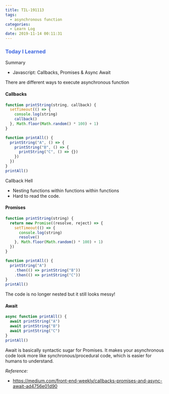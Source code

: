 ```yaml
---
title: TIL-191113
tags:
  - asynchronous function
categories:
  - Learn Log
date: 2019-11-14 00:11:31
---
```


### <span style="color:royalblue"> Today I Learned

Summary

- Javascript: Callbacks, Promises & Async Await

<!-- more -->

There are different ways to execute asynchronous function

#### Callbacks

```javascript
function printString(string, callback) {
  setTimeout(() => {
    console.log(string)
    callback()
  }, Math.floor(Math.random() * 100) + 1)
}

function printAll() {
  printString("A", () => {
    printString("B", () => {
      printString("C", () => {})
    })
  })
}
printAll()
```

Callback Hell

- Nesting functions within functions within functions
- Hard to read the code.

#### Promises

```javascript
function printString(string) {
  return new Promise((resolve, reject) => {
    setTimeout(() => {
      console.log(string)
      resolve()
    }, Math.floor(Math.random() * 100) + 1)
  })
}

function printAll() {
  printString("A")
    .then(() => printString("B"))
    .then(() => printString("C"))
}
printAll()
```

The code is no longer nested but it still looks messy!

#### Await

```javascript
async function printAll() {
  await printString("A")
  await printString("B")
  await printString("C")
}
printAll()
```

Await is basically syntactic sugar for Promises. It makes your asynchronous code look more like synchronous/procedural code, which is easier for humans to understand.

_Reference:_

- https://medium.com/front-end-weekly/callbacks-promises-and-async-await-ad4756e01d90
